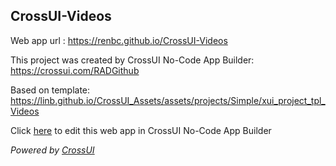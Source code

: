 ## CrossUI-Videos
Web app url : https://renbc.github.io/CrossUI-Videos

This project was created by CrossUI No-Code App Builder: https://crossui.com/RADGithub

Based on template: https://linb.github.io/CrossUI_Assets/assets/projects/Simple/xui_project_tpl_Videos

Click [here](https://crossui.com/RADGithub/#!from=github&owner=renbc&repo=CrossUI-Videos) to edit this web app in CrossUI No-Code App Builder

<i>Powered by [CrossUI](https://crossui.com)</i>

